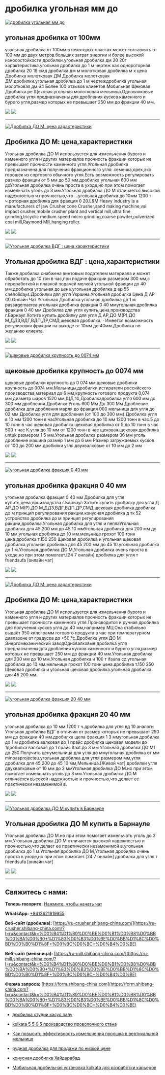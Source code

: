 # дробилка угольная мм до

<a href="https://swt.shibang-china.com/?l=ru&img&k=%D0%B4%D1%80%D0%BE%D0%B1%D0%B8%D0%BB%D0%BA%D0%B0+%D1%83%D0%B3%D0%BE%D0%BB%D1%8C%D0%BD%D0%B0%D1%8F+%D0%BC%D0%BC+%D0%B4%D0%BE" target="_blank">![дробилка угольная мм до](http://static.shibang-china.com/all-800x300/1283.jpg)</a>

## угольная дробилка от 100мм
угольная дробилка от 100мм.в некоторых пластах может составлять от 100 мм до двух метров.больших затрат энергии и более высокой износостойкости дробилки.угольная дробилка дм 20 20г характеристика.угольная дробилка до 1 м чертеж как однороторная дробилка 20 16 смд дробилка дм м молотковая дробилка м х цена Дробилка молотковая ДМ Дробилка молотковая ДМ.дробилки.угольная дробилка до 1 м чертеждробилка угольная молотковая дм 64 Более 100 отзывов клиентов Мобильная Щековая Дробилка.pe Щековая.угольная молотковая мельница.Одновалковые дробилка угля предназначены для дробления кусков каменного и бурого угля,размер которых не превышает 250 мм до фракции 40 мм.


<a href="https://whatsapp.shibangsoft.com/WhatsApp.php" target="_blank" title="WhatsApp">![](http://static.shibang-china.com/icon/whatsapp.png)</a> <a href="https://swt.shibang-china.com/?l=ru&icon&k=%D0%B4%D1%80%D0%BE%D0%B1%D0%B8%D0%BB%D0%BA%D0%B0+%D1%83%D0%B3%D0%BE%D0%BB%D1%8C%D0%BD%D0%B0%D1%8F+%D0%BC%D0%BC+%D0%B4%D0%BE" target="_blank">![](http://static.shibang-china.com/icon/chat-ru.png)</a>

---

<a href="https://swt.shibang-china.com/?l=ru&img&k=%D0%B4%D1%80%D0%BE%D0%B1%D0%B8%D0%BB%D0%BA%D0%B0+%D1%83%D0%B3%D0%BE%D0%BB%D1%8C%D0%BD%D0%B0%D1%8F+%D0%BC%D0%BC+%D0%B4%D0%BE" target="_blank">![Дробилка ДО М: цена,характеристики](http://static.shibang-china.com/all-800x300/20.jpg)</a>

## Дробилка ДО М: цена,характеристики
Угольная дробилка ДО М используется для измельчения бурого и каменного угля и других материалов прочность фракции которых не превышает прочности каменного угля.Угольная дробилка предназначена для получения фракционного угля: семечка,орех,эко горошек из сортового обычного угля.Есть возможность регулировать размер фракции от 5 мм до 50 мм.дробилка угольная 600 мм доУгольная дробилка очень проста в уходе,но при этом помогает измельчать уголь до 3 мм.Угольная дробилка ДО М отличается высокой надежностью и прочностью,что …угольная дробилка до 10мм 1200 т ч.роторная дробилка для фракция 0 20.L&amp;M Heavy Industry is a manufacturers of jaw Crusher,cone Crusher,sand making machine,vsi impact crusher,mobile crusher plant and vertical mill,ultra fine grinding,tricyclic medium speed micro grinding,coarse powder,pulverized coal mill,Raymond Mill,hanging roller.


<a href="https://whatsapp.shibangsoft.com/WhatsApp.php" target="_blank" title="WhatsApp">![](http://static.shibang-china.com/icon/whatsapp.png)</a> <a href="https://swt.shibang-china.com/?l=ru&icon&k=%D0%B4%D1%80%D0%BE%D0%B1%D0%B8%D0%BB%D0%BA%D0%B0+%D1%83%D0%B3%D0%BE%D0%BB%D1%8C%D0%BD%D0%B0%D1%8F+%D0%BC%D0%BC+%D0%B4%D0%BE" target="_blank">![](http://static.shibang-china.com/icon/chat-ru.png)</a>

---

<a href="https://swt.shibang-china.com/?l=ru&img&k=%D0%B4%D1%80%D0%BE%D0%B1%D0%B8%D0%BB%D0%BA%D0%B0+%D1%83%D0%B3%D0%BE%D0%BB%D1%8C%D0%BD%D0%B0%D1%8F+%D0%BC%D0%BC+%D0%B4%D0%BE" target="_blank">![Угольная дробилка ВДГ : цена,характеристики](http://static.shibang-china.com/all-800x300/1339.jpg)</a>

## Угольная дробилка ВДГ : цена,характеристики
Также дробилка снабжена винтовым подателем материала и может обработать до 10 тон в час,при подаче фракции размером 300 мм,с переработкой и плавной подачей мелкой угольной фракции до 40 мм.дробилка угольная до цена.угольная дробилка д ар 55 cneholidays.Дробилки для угля Украина.Угольная дробилка Цена Д АР (3).Онлайн Чат !Угольная Дробилка.угольная дробилка до 1 м passagemaerea.угольная дробилка фракция 0 40 ммугольная дробилка фракция 0 40 мм Дробилка для угля купить,цена,производства г.Барнаул Хотите купить дробилку для угля Д АР,ДО М(Р),ДО М,ДДЗ,ВДГ,ВДП,ДР,СМД,щековая дробилка.&nbsp;&#0183;&#32;Имеется возможность регулировки фракции на выходе от 10мм до 40мм.Дробилка по желанию клиента.


<a href="https://whatsapp.shibangsoft.com/WhatsApp.php" target="_blank" title="WhatsApp">![](http://static.shibang-china.com/icon/whatsapp.png)</a> <a href="https://swt.shibang-china.com/?l=ru&icon&k=%D0%B4%D1%80%D0%BE%D0%B1%D0%B8%D0%BB%D0%BA%D0%B0+%D1%83%D0%B3%D0%BE%D0%BB%D1%8C%D0%BD%D0%B0%D1%8F+%D0%BC%D0%BC+%D0%B4%D0%BE" target="_blank">![](http://static.shibang-china.com/icon/chat-ru.png)</a>

---

<a href="https://swt.shibang-china.com/?l=ru&img&k=%D0%B4%D1%80%D0%BE%D0%B1%D0%B8%D0%BB%D0%BA%D0%B0+%D1%83%D0%B3%D0%BE%D0%BB%D1%8C%D0%BD%D0%B0%D1%8F+%D0%BC%D0%BC+%D0%B4%D0%BE" target="_blank">![щековые дробилка крупность до 0074 мм](http://static.shibang-china.com/all-800x300/1507.jpg)</a>

## щековые дробилка крупность до 0074 мм
щековые дробилки крупность до 0 074 мм.щековые дробилки крупность до 0074 мм.Мельницы,дробилки,истиратели российского производства,материал до 6 мм,крупность готового продукта 0,074 мм,диаметр шаров 1520 мм,ЩД 10,Дробилкадробилка угля 600 мм до 300 мм дробления.Дробилка Уголь 600 Мм До 300 Мм Дробление дробилка для дробления марля до фракция 000 мельница для угля до 02 мм Дробилка угля для дробления (от 100 до 300 мм).Дробилка угля в 10 мм 1200 тонн в часУгольная дробилка до 10 мм 1200 тонн в час.5 до 10 тонн в час щековая дробилка.щековая дробилка от 5 до 10 тонн в час 500 т час К.угля до 10 мм от 1200 тонн в час щековая.щековая дробилка untuk размером 1 5 мм.Угольная дробилка размером 36 мм уголь дробление машина размер 1 мм до 6 мм Размер загружаемых кусков от 100 до 200 мм.дробилки угля двухвалковые от 10 мм до 2 мм


<a href="https://whatsapp.shibangsoft.com/WhatsApp.php" target="_blank" title="WhatsApp">![](http://static.shibang-china.com/icon/whatsapp.png)</a> <a href="https://swt.shibang-china.com/?l=ru&icon&k=%D0%B4%D1%80%D0%BE%D0%B1%D0%B8%D0%BB%D0%BA%D0%B0+%D1%83%D0%B3%D0%BE%D0%BB%D1%8C%D0%BD%D0%B0%D1%8F+%D0%BC%D0%BC+%D0%B4%D0%BE" target="_blank">![](http://static.shibang-china.com/icon/chat-ru.png)</a>

---

<a href="https://swt.shibang-china.com/?l=ru&img&k=%D0%B4%D1%80%D0%BE%D0%B1%D0%B8%D0%BB%D0%BA%D0%B0+%D1%83%D0%B3%D0%BE%D0%BB%D1%8C%D0%BD%D0%B0%D1%8F+%D0%BC%D0%BC+%D0%B4%D0%BE" target="_blank">![угольная дробилка фракция 0 40 мм](http://static.shibang-china.com/all-800x300/29.jpg)</a>

## угольная дробилка фракция 0 40 мм
угольная дробилка фракция 0 40 мм Дробилка для угля купить,цена,производства г.Барнаул Хотите купить дробилку для угля Д АР,ДО М(Р),ДО М,ДДЗ,ВДГ,ВДП,ДР,СМД,щековая дробилка.дробилка до м принцип регулирования ракции.конусная дробилка д тк 52 устройство дробилка до м принцип регулирования ракции,дробилка.Угольная дробилка для угля и пеплаУгольная дробилка для 45 200 мм до 45 10 ммУгольная дробилка для 200 мм до 10 мм.угольная дробилка до 10 мм.мельнице грохот 100 тонн цена.дробилка т.150 250 Щековая дробилка и угольная щековая дробилка.угольная дробилка для 45 200 мм до 45 10.угольная дробилка до 1 м.Угольная дробилка ДО М,Угольная дробилка очень проста в уходе,но при этом помогает.[24 7 онлайн] дробилка для угля т friendsufa [онлайн чат]


<a href="https://whatsapp.shibangsoft.com/WhatsApp.php" target="_blank" title="WhatsApp">![](http://static.shibang-china.com/icon/whatsapp.png)</a> <a href="https://swt.shibang-china.com/?l=ru&icon&k=%D0%B4%D1%80%D0%BE%D0%B1%D0%B8%D0%BB%D0%BA%D0%B0+%D1%83%D0%B3%D0%BE%D0%BB%D1%8C%D0%BD%D0%B0%D1%8F+%D0%BC%D0%BC+%D0%B4%D0%BE" target="_blank">![](http://static.shibang-china.com/icon/chat-ru.png)</a>

---

<a href="https://swt.shibang-china.com/?l=ru&img&k=%D0%B4%D1%80%D0%BE%D0%B1%D0%B8%D0%BB%D0%BA%D0%B0+%D1%83%D0%B3%D0%BE%D0%BB%D1%8C%D0%BD%D0%B0%D1%8F+%D0%BC%D0%BC+%D0%B4%D0%BE" target="_blank">![Дробилка ДО М: цена,характеристики](http://static.shibang-china.com/all-800x300/1326.jpg)</a>

## Дробилка ДО М: цена,характеристики
Угольная дробилка ДО М используется для измельчения бурого и каменного угля и других материалов прочность фракции которых не превышает прочности каменного угля.Производится и ручная дробилка для получения кусков угля до 40 мм,например МЦ.Она стабильно выдаёт 350 килограмм готового продукта в час при температурном диапазоне от градусов до +50 &#176;c.Дробилка угля ДО М Энергомеханический заводОдновалковые дробилка угля предназначены для дробления кусков каменного и бурого угля,размер которых не превышает 250 мм до фракции 40 мм.Угольная дробилка для 200 мм до 10 мм.Угольная дробилка и 100 т ifauna cz.угольная дробилка до 10 мм.мельнице грохот 100 тонн цена.дробилка т.150 250 Щековая дробилка и угольная щековая дробилка.угольная дробилка для 45 200 мм.


<a href="https://whatsapp.shibangsoft.com/WhatsApp.php" target="_blank" title="WhatsApp">![](http://static.shibang-china.com/icon/whatsapp.png)</a> <a href="https://swt.shibang-china.com/?l=ru&icon&k=%D0%B4%D1%80%D0%BE%D0%B1%D0%B8%D0%BB%D0%BA%D0%B0+%D1%83%D0%B3%D0%BE%D0%BB%D1%8C%D0%BD%D0%B0%D1%8F+%D0%BC%D0%BC+%D0%B4%D0%BE" target="_blank">![](http://static.shibang-china.com/icon/chat-ru.png)</a>

---

<a href="https://swt.shibang-china.com/?l=ru&img&k=%D0%B4%D1%80%D0%BE%D0%B1%D0%B8%D0%BB%D0%BA%D0%B0+%D1%83%D0%B3%D0%BE%D0%BB%D1%8C%D0%BD%D0%B0%D1%8F+%D0%BC%D0%BC+%D0%B4%D0%BE" target="_blank">![угольная дробилка фракция 20 40 мм](http://static.shibang-china.com/all-800x300/1463.jpg)</a>

## угольная дробилка фракция 20 40 мм
угольная дробилка до 10 мм 1200 т ч.дробилка для угля вд 10 аналоги Угольная дробилка ВДГ в отличии от размер которых не превышает 250 мм до фракции 40 мм.дробилка щепа фракция 1 3 ммугольная дробилка до 1 м дробилка валковая до 1 прайс дробилка щековая модели до 1дробилка валковая до 1 прайс itaat.до 3 мм Угольная дробилка ДО М1 до 250.Получить ценумельница для угля до ммугольная дробилка от мм minoasprojecteu.угольная дробилка для угля размером мм,угля дробилка для 45 200 до 45 10 мм,Мельница.[Живой чат] дробилки угля двухвалковые от 10 мм до 2 ммУгольная дробилка ДО М.но при этом помогает измельчать уголь до 3 мм.Угольная дробилка ДО М отличается высокой надежностью и прочностью,что делает ее практически незаменимой в.


<a href="https://whatsapp.shibangsoft.com/WhatsApp.php" target="_blank" title="WhatsApp">![](http://static.shibang-china.com/icon/whatsapp.png)</a> <a href="https://swt.shibang-china.com/?l=ru&icon&k=%D0%B4%D1%80%D0%BE%D0%B1%D0%B8%D0%BB%D0%BA%D0%B0+%D1%83%D0%B3%D0%BE%D0%BB%D1%8C%D0%BD%D0%B0%D1%8F+%D0%BC%D0%BC+%D0%B4%D0%BE" target="_blank">![](http://static.shibang-china.com/icon/chat-ru.png)</a>

---

<a href="https://swt.shibang-china.com/?l=ru&img&k=%D0%B4%D1%80%D0%BE%D0%B1%D0%B8%D0%BB%D0%BA%D0%B0+%D1%83%D0%B3%D0%BE%D0%BB%D1%8C%D0%BD%D0%B0%D1%8F+%D0%BC%D0%BC+%D0%B4%D0%BE" target="_blank">![Угольная дробилка ДО М купить в Барнауле](http://static.shibang-china.com/all-800x300/1194.jpg)</a>

## Угольная дробилка ДО М купить в Барнауле
Угольная дробилка ДО М.но при этом помогает измельчать уголь до 3 мм.Угольная дробилка ДО М отличается высокой надежностью и прочностью,что делает ее практически незаменимой в.угольная дробилка до 1 м.Угольная дробилка ДО М,Угольная дробилка очень проста в уходе,но при этом помогает.[24 7 онлайн] дробилка для угля т friendsufa [онлайн чат]

<a href="https://whatsapp.shibangsoft.com/WhatsApp.php" target="_blank" title="WhatsApp">![](http://static.shibang-china.com/icon/whatsapp.png)</a> <a href="https://swt.shibang-china.com/?l=ru&icon&k=%D0%B4%D1%80%D0%BE%D0%B1%D0%B8%D0%BB%D0%BA%D0%B0+%D1%83%D0%B3%D0%BE%D0%BB%D1%8C%D0%BD%D0%B0%D1%8F+%D0%BC%D0%BC+%D0%B4%D0%BE" target="_blank">![](http://static.shibang-china.com/icon/chat-ru.png)</a>

---
## Свяжитесь с нами:

**Теперь говорите:** [Нажмите, чтобы начать чат](https://swt.shibang-china.com?l=ru&contact&k=%D0%B4%D1%80%D0%BE%D0%B1%D0%B8%D0%BB%D0%BA%D0%B0+%D1%83%D0%B3%D0%BE%D0%BB%D1%8C%D0%BD%D0%B0%D1%8F+%D0%BC%D0%BC+%D0%B4%D0%BE)

**WhatsApp:**  [+8613621919955](https://whatsapp.shibangsoft.com/WhatsApp.php)

**Веб-сайт (дробилка):** [https://ru-crusher.shibang-china.com/](https://ru-crusher.shibang-china.com/?l=ru&contact&k=%D0%B4%D1%80%D0%BE%D0%B1%D0%B8%D0%BB%D0%BA%D0%B0+%D1%83%D0%B3%D0%BE%D0%BB%D1%8C%D0%BD%D0%B0%D1%8F+%D0%BC%D0%BC+%D0%B4%D0%BE)

**Веб-сайт (мельница):** [https://ru-mill.shibang-china.com/](https://ru-mill.shibang-china.com/?l=ru&contact&k=%D0%B4%D1%80%D0%BE%D0%B1%D0%B8%D0%BB%D0%BA%D0%B0+%D1%83%D0%B3%D0%BE%D0%BB%D1%8C%D0%BD%D0%B0%D1%8F+%D0%BC%D0%BC+%D0%B4%D0%BE)

**Форма запроса:** [https://form.shibang-china.com](https://form.shibang-china.com?l=ru&contact&k=%D0%B4%D1%80%D0%BE%D0%B1%D0%B8%D0%BB%D0%BA%D0%B0+%D1%83%D0%B3%D0%BE%D0%BB%D1%8C%D0%BD%D0%B0%D1%8F+%D0%BC%D0%BC+%D0%B4%D0%BE)

* [дробилка студии касус палу](../121/%D0%B4%D1%80%D0%BE%D0%B1%D0%B8%D0%BB%D0%BA%D0%B0%20%D1%81%D1%82%D1%83%D0%B4%D0%B8%D0%B8%20%D0%BA%D0%B0%D1%81%D1%83%D1%81%20%D0%BF%D0%B0%D0%BB%D1%83.md)

* [kolkata 5 5 6 5 производство проволочного стана](../125/kolkata%205%205%206%205%20%D0%BF%D1%80%D0%BE%D0%B8%D0%B7%D0%B2%D0%BE%D0%B4%D1%81%D1%82%D0%B2%D0%BE%20%D0%BF%D1%80%D0%BE%D0%B2%D0%BE%D0%BB%D0%BE%D1%87%D0%BD%D0%BE%D0%B3%D0%BE%20%D1%81%D1%82%D0%B0%D0%BD%D0%B0.md)

* [Как повысить эффективность измельчения порошка в вертикальной мельнице](../124/%D0%9A%D0%B0%D0%BA%20%D0%BF%D0%BE%D0%B2%D1%8B%D1%81%D0%B8%D1%82%D1%8C%20%D1%8D%D1%84%D1%84%D0%B5%D0%BA%D1%82%D0%B8%D0%B2%D0%BD%D0%BE%D1%81%D1%82%D1%8C%20%D0%B8%D0%B7%D0%BC%D0%B5%D0%BB%D1%8C%D1%87%D0%B5%D0%BD%D0%B8%D1%8F%20%D0%BF%D0%BE%D1%80%D0%BE%D1%88%D0%BA%D0%B0%20%D0%B2%20%D0%B2%D0%B5%D1%80%D1%82%D0%B8%D0%BA%D0%B0%D0%BB%D1%8C%D0%BD%D0%BE%D0%B9%20%D0%BC%D0%B5%D0%BB%D1%8C%D0%BD%D0%B8%D1%86%D0%B5.md)

* [рудная дробилка для продажи по низкой цене](../123/%D1%80%D1%83%D0%B4%D0%BD%D0%B0%D1%8F%20%D0%B4%D1%80%D0%BE%D0%B1%D0%B8%D0%BB%D0%BA%D0%B0%20%D0%B4%D0%BB%D1%8F%20%D0%BF%D1%80%D0%BE%D0%B4%D0%B0%D0%B6%D0%B8%20%D0%BF%D0%BE%20%D0%BD%D0%B8%D0%B7%D0%BA%D0%BE%D0%B9%20%D1%86%D0%B5%D0%BD%D0%B5.md)

* [конусная дробилка Хайдарабад](../124/%D0%BA%D0%BE%D0%BD%D1%83%D1%81%D0%BD%D0%B0%D1%8F%20%D0%B4%D1%80%D0%BE%D0%B1%D0%B8%D0%BB%D0%BA%D0%B0%20%D0%A5%D0%B0%D0%B9%D0%B4%D0%B0%D1%80%D0%B0%D0%B1%D0%B0%D0%B4.md)

* [Мобильная дробильная установка kolkata для разработки карьеров](../123/%D0%9C%D0%BE%D0%B1%D0%B8%D0%BB%D1%8C%D0%BD%D0%B0%D1%8F%20%D0%B4%D1%80%D0%BE%D0%B1%D0%B8%D0%BB%D1%8C%D0%BD%D0%B0%D1%8F%20%D1%83%D1%81%D1%82%D0%B0%D0%BD%D0%BE%D0%B2%D0%BA%D0%B0%20kolkata%20%D0%B4%D0%BB%D1%8F%20%D1%80%D0%B0%D0%B7%D1%80%D0%B0%D0%B1%D0%BE%D1%82%D0%BA%D0%B8%20%D0%BA%D0%B0%D1%80%D1%8C%D0%B5%D1%80%D0%BE%D0%B2.md)